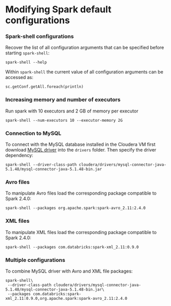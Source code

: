 # Modifying Spark default configurations

### Spark-shell configurations
Recover the list of all configuration arguments that can be specified before starting `spark-shell`:
```
spark-shell --help
```

Within `spark-shell` the current value of all configuration arguments can be accessed as:
```
sc.getConf.getAll.foreach(println)
```

### Increasing memory and number of executors
Run spark with 10 executors and 2 GB of memory per executor
``` 
spark-shell --num-executors 10 --executor-memory 2G
```

### Connection to MySQL
To connect with the MySQL database installed in the Cloudera VM first download [MySQL driver](https://dev.mysql.com/downloads/connector/j/5.1.html) into the `drivers` folder. Then specify the driver dependency:
```
spark-shell --driver-class-path cloudera/drivers/mysql-connector-java-5.1.48/mysql-connector-java-5.1.48-bin.jar
```

### Avro files
To manipulate Avro files load the corresponding package compatible to Spark 2.4.0:
```
spark-shell --packages org.apache.spark:spark-avro_2.11:2.4.0
```

### XML files
To manipulate XML files load the corresponding package compatible to Spark 2.4.0:
```
spark-shell --packages com.databricks:spark-xml_2.11:0.9.0
```

### Multiple configurations
To combine MySQL driver with Avro and XML file packages:
```
spark-shell\
 --driver-class-path cloudera/drivers/mysql-connector-java-5.1.48/mysql-connector-java-5.1.48-bin.jar\
 --packages com.databricks:spark-xml_2.11:0.9.0,org.apache.spark:spark-avro_2.11:2.4.0

```

